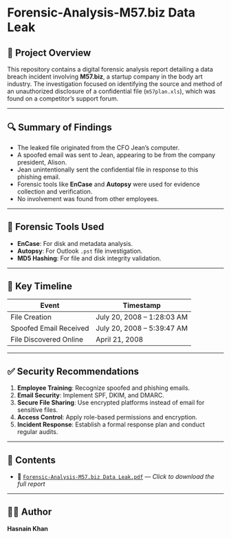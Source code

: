# Forensic-Analysis-M57.biz Data Leak

## 📄 Project Overview
This repository contains a digital forensic analysis report detailing a data breach incident involving **M57.biz**, a startup company in the body art industry. The investigation focused on identifying the source and method of an unauthorized disclosure of a confidential file (`m57plan.xls`), which was found on a competitor’s support forum.

---

## 🔍 Summary of Findings
- The leaked file originated from the CFO Jean’s computer.
- A spoofed email was sent to Jean, appearing to be from the company president, Alison.
- Jean unintentionally sent the confidential file in response to this phishing email.
- Forensic tools like **EnCase** and **Autopsy** were used for evidence collection and verification.
- No involvement was found from other employees.

---

## 🧪 Forensic Tools Used
- **EnCase**: For disk and metadata analysis.
- **Autopsy**: For Outlook `.pst` file investigation.
- **MD5 Hashing**: For file and disk integrity validation.

---

## 📅 Key Timeline
| Event | Timestamp |
|-------|-----------|
| File Creation | July 20, 2008 – 1:28:03 AM |
| Spoofed Email Received | July 20, 2008 – 5:39:47 AM |
| File Discovered Online | April 21, 2008 |

---

## ✅ Security Recommendations
1. **Employee Training**: Recognize spoofed and phishing emails.
2. **Email Security**: Implement SPF, DKIM, and DMARC.
3. **Secure File Sharing**: Use encrypted platforms instead of email for sensitive files.
4. **Access Control**: Apply role-based permissions and encryption.
5. **Incident Response**: Establish a formal response plan and conduct regular audits.

---

## 📁 Contents
- 📘 [`Forensic-Analysis-M57.biz Data Leak.pdf`](./Forensic-Analysis-M57.biz%20Data%20Leak.pdf) — *Click to download the full report*

---

## 👨‍💻 Author
**Hasnain Khan**  
